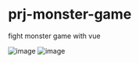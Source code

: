 # prj-monster-game
fight monster game with vue


![image](https://user-images.githubusercontent.com/82542634/202853453-fc4f2196-e22f-489a-af45-b0ff908b25fe.png)
![image](https://user-images.githubusercontent.com/82542634/202853470-d19af868-fc3d-4a3a-9f78-0787bc956170.png)
